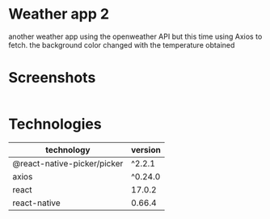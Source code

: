 # Weather app 2

another weather app using the openweather API but this time using Axios to fetch.
the background color changed with the temperature obtained

# Screenshots

![]()

# Technologies 

| technology|version|
|----|----- |
|@react-native-picker/picker|^2.2.1|
   |axios|^0.24.0|
   |react|17.0.2|
   |react-native|0.66.4|